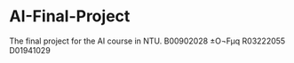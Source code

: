 # AI-Final-Project
The final project for the AI course in NTU.
B00902028 ±O¬Fµq
R03222055
D01941029 
